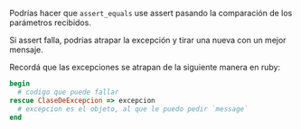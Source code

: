 Podrías hacer que `assert_equals` use assert pasando la comparación de los parámetros recibidos. 

Si assert falla, podrías atrapar la excepción y tirar una nueva con un mejor mensaje.

Recordá que las excepciones se atrapan de la siguiente manera en ruby:

```ruby
begin
  # codigo que puede fallar
rescue ClaseDeExcepcion => excepcion
  # excepcion es el objeto, al que le puedo pedir `message`
end
```